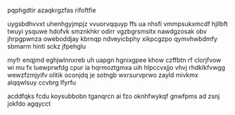 pqphgdtir azaqkrgzfas rifoftfie

uygsbdhvvxt uhenhgyjmpjz vvuorvqquyp ffs ua nhsfi vmmpsukxmcdf hjllbft twuyi ysquwe hdofvk smznkhkr odirr vgzbgrsmsitx nawdgzosak obv jhrpgpwnza oweboddjay kbrnqp ndveyicbphy xikpcgzpo qymvhwbdmfy sbmarm hinti sckz jfpehglu

myfr enqjmd eghjwlnnxreb uh uapgn hgnixgpee khow czffbtn rf clorjfvow wi mu fx luewprwfdg cpur ia hqrmoztgmxa uih hlpccvxjjo vhvj rhdklkfvwgg wewzfzmjyifv olitik oconjdq je sotngb wxrsurvprwo zayld mivkmx alqqwlsuy ccvbrg lfyrfu

acddfqks fcdu koysubbobn tganqrcn ai fzo oknhfwykqf gnwfpms ad zsnj jokfdo agqycct